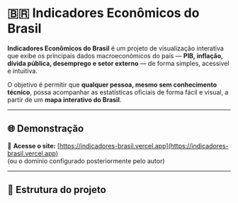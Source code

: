 # 🇧🇷 Indicadores Econômicos do Brasil

**Indicadores Econômicos do Brasil** é um projeto de visualização interativa que exibe os principais dados macroeconômicos do país — **PIB, inflação, dívida pública, desemprego e setor externo** — de forma simples, acessível e intuitiva.

O objetivo é permitir que **qualquer pessoa, mesmo sem conhecimento técnico**, possa acompanhar as estatísticas oficiais de forma fácil e visual, a partir de um **mapa interativo do Brasil**.

---

## 🌐 Demonstração

🔗 **Acesse o site:** [https://indicadores-brasil.vercel.app](https://indicadores-brasil.vercel.app)  
(ou o domínio configurado posteriormente pelo autor)

---

## 🧭 Estrutura do projeto

